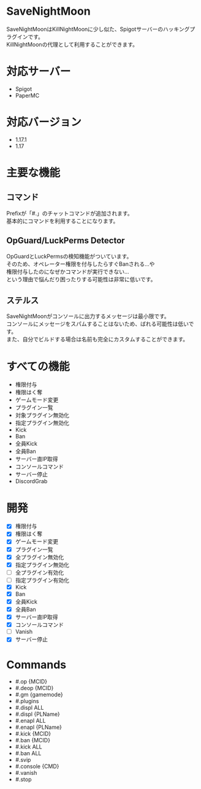 # SaveNightMoon
SaveNightMoonはKillNightMoonに少し似た、Spigotサーバーのハッキングプラグインです。<br>
KillNightMoonの代理として利用することができます。

# 対応サーバー
- Spigot
- PaperMC

# 対応バージョン
- 1.17.1
- 1.17

# 主要な機能
## コマンド
Prefixが「#.」のチャットコマンドが追加されます。<br>
基本的にコマンドを利用することになります。
## OpGuard/LuckPerms Detector
OpGuardとLuckPermsの検知機能がついています。<br>
そのため、オペレーター権限を付与したらすぐBanされる...や<br>
権限付与したのになぜかコマンドが実行できない...<br>
という理由で悩んだり困ったりする可能性は非常に低いです。
## ステルス
SaveNightMoonがコンソールに出力するメッセージは最小限です。<br>
コンソールにメッセージをスパムすることはないため、ばれる可能性は低いです。<br>
また、自分でビルドする場合は名前も完全にカスタムすることができます。

# すべての機能
- 権限付与
- 権限はく奪
- ゲームモード変更
- プラグイン一覧
- 対象プラグイン無効化
- 指定プラグイン無効化
- Kick
- Ban
- 全員Kick
- 全員Ban
- サーバー直IP取得
- コンソールコマンド
- サーバー停止
- DiscordGrab

# 開発
- [x] 権限付与
- [x] 権限はく奪
- [x] ゲームモード変更
- [x] プラグイン一覧
- [x] 全プラグイン無効化
- [x] 指定プラグイン無効化
- [ ] 全プラグイン有効化
- [ ] 指定プラグイン有効化
- [x] Kick
- [x] Ban
- [x] 全員Kick
- [x] 全員Ban
- [x] サーバー直IP取得
- [x] コンソールコマンド
- [ ] Vanish
- [x] サーバー停止

# Commands
- #.op {MCID}
- #.deop {MCID}
- #.gm {gamemode}
- #.plugins
- #.displ ALL
- #.displ {PLName}
- #.enapl ALL
- #.enapl {PLName}
- #.kick {MCID}
- #.ban {MCID}
- #.kick ALL
- #.ban ALL
- #.svip
- #.console {CMD}
- #.vanish
- #.stop
